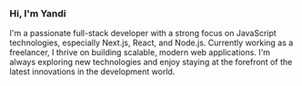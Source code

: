 <h3>Hi, I'm Yandi</h3>

I'm a passionate full-stack developer with a strong focus on JavaScript technologies, especially Next.js, React, and Node.js. Currently working as a freelancer, I thrive on building scalable, modern web applications.
I'm always exploring new technologies and enjoy staying at the forefront of the latest innovations in the development world.
